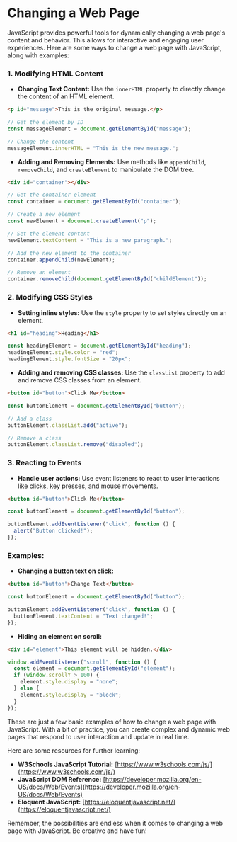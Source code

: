 # Changing a Web Page

JavaScript provides powerful tools for dynamically changing a web page's content and behavior. This allows for interactive and engaging user experiences. Here are some ways to change a web page with JavaScript, along with examples:

### 1. Modifying HTML Content

- **Changing Text Content:** Use the `innerHTML` property to directly change the content of an HTML element.

```html
<p id="message">This is the original message.</p>
```

```javascript
// Get the element by ID
const messageElement = document.getElementById("message");

// Change the content
messageElement.innerHTML = "This is the new message.";
```

- **Adding and Removing Elements:** Use methods like `appendChild`, `removeChild`, and `createElement` to manipulate the DOM tree.

```html
<div id="container"></div>
```

```javascript
// Get the container element
const container = document.getElementById("container");

// Create a new element
const newElement = document.createElement("p");

// Set the element content
newElement.textContent = "This is a new paragraph.";

// Add the new element to the container
container.appendChild(newElement);

// Remove an element
container.removeChild(document.getElementById("childElement"));
```

### 2. Modifying CSS Styles

- **Setting inline styles:** Use the `style` property to set styles directly on an element.

```html
<h1 id="heading">Heading</h1>
```

```javascript
const headingElement = document.getElementById("heading");
headingElement.style.color = "red";
headingElement.style.fontSize = "20px";
```

- **Adding and removing CSS classes:** Use the `classList` property to add and remove CSS classes from an element.

```html
<button id="button">Click Me</button>
```

```javascript
const buttonElement = document.getElementById("button");

// Add a class
buttonElement.classList.add("active");

// Remove a class
buttonElement.classList.remove("disabled");
```

### 3. Reacting to Events

- **Handle user actions:** Use event listeners to react to user interactions like clicks, key presses, and mouse movements.

```html
<button id="button">Click Me</button>
```

```javascript
const buttonElement = document.getElementById("button");

buttonElement.addEventListener("click", function () {
  alert("Button clicked!");
});
```

### Examples:

- **Changing a button text on click:**

```html
<button id="button">Change Text</button>
```

```javascript
const buttonElement = document.getElementById("button");

buttonElement.addEventListener("click", function () {
  buttonElement.textContent = "Text changed!";
});
```

- **Hiding an element on scroll:**

```html
<div id="element">This element will be hidden.</div>
```

```javascript
window.addEventListener("scroll", function () {
  const element = document.getElementById("element");
  if (window.scrollY > 100) {
    element.style.display = "none";
  } else {
    element.style.display = "block";
  }
});
```

These are just a few basic examples of how to change a web page with JavaScript. With a bit of practice, you can create complex and dynamic web pages that respond to user interaction and update in real time.

Here are some resources for further learning:

- **W3Schools JavaScript Tutorial:** [https://www.w3schools.com/js/](https://www.w3schools.com/js/)
- **JavaScript DOM Reference:** [https://developer.mozilla.org/en-US/docs/Web/Events](https://developer.mozilla.org/en-US/docs/Web/Events)
- **Eloquent JavaScript:** [https://eloquentjavascript.net/](https://eloquentjavascript.net/)

Remember, the possibilities are endless when it comes to changing a web page with JavaScript. Be creative and have fun!
